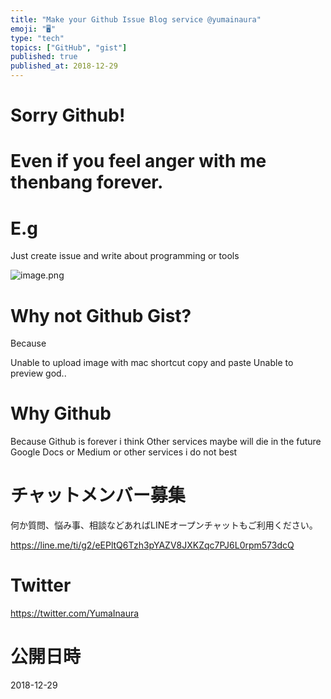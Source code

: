 ```yaml
---
title: "Make your Github Issue Blog service @yumainaura"
emoji: "🖥"
type: "tech"
topics: ["GitHub", "gist"]
published: true
published_at: 2018-12-29
---
```


# Sorry Github!

# Even if you feel anger with me thenbang forever.

# E.g

Just create issue and write about programming or tools

![image.png](https://qiita-image-store.s3.amazonaws.com/0/89618/dad30152-da98-5fe4-b14f-6aefbf4b85d6.png)

# Why not Github Gist?

Because

Unable to upload image with mac shortcut copy and paste
Unable to preview
god..

 
# Why Github 

Because Github is forever i think
Other services maybe will die in the future
Google Docs or Medium or other services i do not best










<!-- Update From Qiita API -->

# チャットメンバー募集


何か質問、悩み事、相談などあればLINEオープンチャットもご利用ください。

https://line.me/ti/g2/eEPltQ6Tzh3pYAZV8JXKZqc7PJ6L0rpm573dcQ





# Twitter


https://twitter.com/YumaInaura


<!-- Update From Qiita API -->



# 公開日時

2018-12-29
